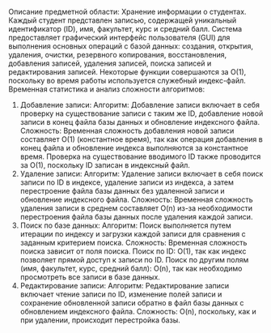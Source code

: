 Описание предметной области: Хранение информации о студентах. Каждый студент представлен записью, содержащей уникальный идентификатор (ID), имя, факультет, курс и средний балл. Система предоставляет графический интерфейс пользователя (GUI) для выполнения основных операций с базой данных: создания, открытия, удаления, очистки, резервного копирования, восстановления, добавления записей, удаления записей, поиска записей и редактирования записей. Некоторые функции совершаются за O(1), поскольку во время работы используется служебный индекс-файл. 
Временная статистика и анализ сложности алгоритмов:
1. Добавление записи:
Алгоритм: Добавление записи включает в себя проверку на существование записи с таким же ID, добавление новой записи в конец файла базы данных и обновление индексного файла.
Сложность: Временная сложность добавления новой записи составляет O(1) (константное время), так как операция добавления в конец файла и обновление индекса выполняются за константное время. Проверка на существование вводимого ID также проводится за O(1), поскольку ID записан в индексный файл.
2. Удаление записи:
Алгоритм: Удаление записи включает в себя поиск записи по ID в индексе, удаление записи из индекса, а затем перестроение файла базы данных без удаленной записи и обновление индексного файла.
Сложность: Временная сложность удаления записи в среднем составляет O(n) из-за необходимости перестроения файла базы данных после удаления каждой записи.
3. Поиск по базе данных:
Алгоритм: Поиск выполняется путем итерации по индексу и загрузки каждой записи для сравнения с заданным критерием поиска.
Сложность: Временная сложность поиска зависит от поля поиска.
Поиск по ID: O(1), так как индекс позволяет прямой доступ к записи по ID.
Поиск по другим полям (имя, факультет, курс, средний балл): O(n), так как необходимо просмотреть все записи в базе данных.
4. Редактирование записи:
Алгоритм: Редактирование записи включает чтение записи по ID, изменение полей записи и сохранение обновленной записи обратно в файл базы данных с обновлением индексного файла.
Сложность: O(n), поскольку, как и при удалении, происходит перестройка базы.

